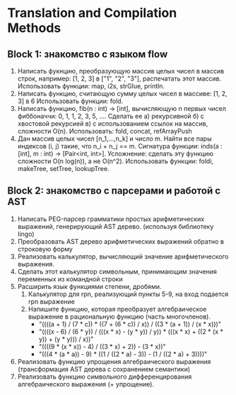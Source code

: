 # Translation and Compilation Methods
## Block 1: знакомство с языком flow
1) Написать фукнцию, преобразующую массив целых чисел в массив строк, например:
[1, 2, 3] в ["1", "2", "3"], распечатать этот массив. Использовать функции: map, i2s,
strGlue, println.
2) Написать функцию, считающую сумму целых чисел в массиве: [1, 2, 3] в 6
Использовать функции: fold.
3) Написать функцию, fib(n : int) -> [int], вычисляющую n первых чисел фиббоначчи: 0, 1,
1, 2, 3, 5, .... Сделать ее а) рекурсивной б) с хвостовой рекурсией в) с использованием
ссылок на массив, сложности O(n). Использовать: fold, concat, refArrayPush
4) Дан массив целых чисел [n_1,...,n_k] и число m. Найти все пары индексов (i, j) такие,
что n_i + n_j == m. Сигнатура функции: inds(a : [int], m : int) -> [Pair<int, int>].
Усложнение: сделать эту функцию сложности O(n log(n)), а не O(n^2). Использовать
функции: foldi, makeTree, setTree, lookupTree.
## Block 2: знакомство с парсерами и работой с AST
1) Написать PEG-парсер грамматики простых арифметических выражений,
генерирующий AST дерево. (используя библиотеку lingo)
1) Преобразовать AST дерево арифметических выражений обратно в строковую
форму
1) Реализовать калькулятор, вычисляющий значение арифметического выражения.
1) Сделать этот калькулятор символьным, принимающим значения переменных из
командной строки
1) Расширить язык функциями степени, дробями.
   1) Калькулятор для rpn, реализующий пункты 5-9, на вход подается rpn
выражение
   1) Напишите функцию, которая преобразует алгебраическое выражение в рациональную функцию (часть многочленов).
      * "((((a + 1) / (7 * c)) * ((7 + (6 * c)) / x)) / ((3 * (a + 1)) / (x * x)))"
      * "((((x - 6) / (6 * y)) / (((x * x) - (y * y)) / y)) * (((x * x) + ((2 * (x * y)) + (y * y))) / x))"
      * "((((9 * (x * x)) - 4) / ((3 * x) + 2)) - (3 * x))"
      * "(((4 * (a * a)) - 9) * ((1 / ((2 * a) - 3)) - (1 / ((2 * a) + 3))))"
1)  Реализовать функцию упрощения алгебраического выражения (трансформация
AST дерева с сохранением семантики)
1)  Реализовать функцию символьного дифференцирования алгебраического
выражения (+ упрощение).